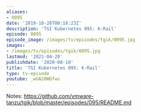 ```yaml
---
aliases:
- 0095
date: '2019-10-26T00:18:23Z'
description: 'TGI Kubernetes 095: K-Rail'
episode: 0095
episode_image: /images/tv/episodes/tgik/0095.jpg
images:
- /images/tv/episodes/tgik/0095.jpg
lastmod: '2021-04-20'
publishdate: '2020-08-10'
title: 'TGI Kubernetes 095: K-Rail'
type: tv-episode
youtube: _wUA20WDfws
---
```


Notes: https://github.com/vmware-tanzu/tgik/blob/master/episodes/095/README.md